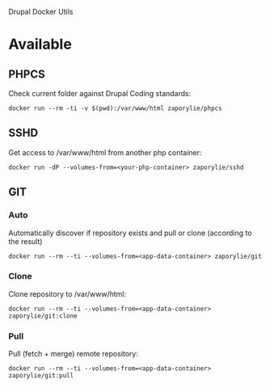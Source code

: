 Drupal Docker Utils


# Available

## PHPCS

Check current folder against Drupal Coding standards:
```
docker run --rm -ti -v $(pwd):/var/www/html zaporylie/phpcs
```

## SSHD

Get access to /var/www/html from another php container:
```
docker run -dP --volumes-from=<your-php-container> zaporylie/sshd
```

## GIT

### Auto

Automatically discover if repository exists and pull or clone (according to the result)
```
docker run --rm --ti --volumes-from=<app-data-container> zaporylie/git
```

### Clone

Clone repository to /var/www/html:
```
docker run --rm --ti --volumes-from=<app-data-container> zaporylie/git:clone
```

### Pull

Pull (fetch + merge) remote repository:
```
docker run --rm --ti --volumes-from=<app-data-container> zaporylie/git:pull
```
